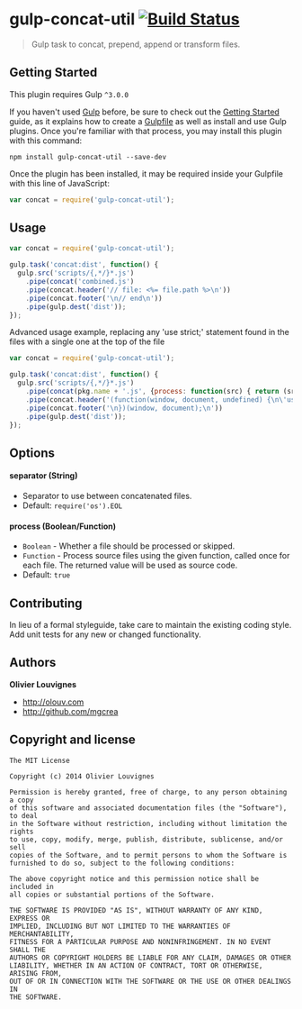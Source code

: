 # gulp-concat-util [![Build Status](https://secure.travis-ci.org/mgcrea/gulp-concat-util.png?branch=master)](http://travis-ci.org/#!/mgcrea/gulp-concat-util)

> Gulp task to concat, prepend, append or transform files.


## Getting Started
This plugin requires Gulp `^3.0.0`

If you haven't used [Gulp](http://gulpjs.com/) before, be sure to check out the [Getting Started](https://github.com/gulpjs/gulp/blob/master/docs/getting-started.md) guide, as it explains how to create a [Gulpfile](https://github.com/gulpjs/gulp/blob/master/docs/API.md) as well as install and use Gulp plugins. Once you're familiar with that process, you may install this plugin with this command:

```shell
npm install gulp-concat-util --save-dev
```

Once the plugin has been installed, it may be required inside your Gulpfile with this line of JavaScript:

```js
var concat = require('gulp-concat-util');
```


## Usage

```javascript
var concat = require('gulp-concat-util');

gulp.task('concat:dist', function() {
  gulp.src('scripts/{,*/}*.js')
    .pipe(concat('combined.js')
    .pipe(concat.header('// file: <%= file.path %>\n'))
    .pipe(concat.footer('\n// end\n'))
    .pipe(gulp.dest('dist'));
});
```

Advanced usage example, replacing any 'use strict;' statement found in the files with a single one at the top of the file

```javascript
var concat = require('gulp-concat-util');

gulp.task('concat:dist', function() {
  gulp.src('scripts/{,*/}*.js')
    .pipe(concat(pkg.name + '.js', {process: function(src) { return (src.trim() + '\n').replace(/(^|\n)[ \t]*('use strict'|"use strict");?\s*/g, '$1'); }}))
    .pipe(concat.header('(function(window, document, undefined) {\n\'use strict\';\n'))
    .pipe(concat.footer('\n})(window, document);\n'))
    .pipe(gulp.dest('dist'));
});
```


## Options

#### separator (String)

- Separator to use between concatenated files.
- Default: `require('os').EOL`

#### process (Boolean/Function)

- `Boolean` - Whether a file should be processed or skipped.
- `Function` - Process source files using the given function, called once for each file. The returned value will be used as source code.
- Default: `true`


## Contributing
In lieu of a formal styleguide, take care to maintain the existing coding style. Add unit tests for any new or changed functionality.


## Authors

**Olivier Louvignes**

+ http://olouv.com
+ http://github.com/mgcrea


## Copyright and license

    The MIT License

    Copyright (c) 2014 Olivier Louvignes

    Permission is hereby granted, free of charge, to any person obtaining a copy
    of this software and associated documentation files (the "Software"), to deal
    in the Software without restriction, including without limitation the rights
    to use, copy, modify, merge, publish, distribute, sublicense, and/or sell
    copies of the Software, and to permit persons to whom the Software is
    furnished to do so, subject to the following conditions:

    The above copyright notice and this permission notice shall be included in
    all copies or substantial portions of the Software.

    THE SOFTWARE IS PROVIDED "AS IS", WITHOUT WARRANTY OF ANY KIND, EXPRESS OR
    IMPLIED, INCLUDING BUT NOT LIMITED TO THE WARRANTIES OF MERCHANTABILITY,
    FITNESS FOR A PARTICULAR PURPOSE AND NONINFRINGEMENT. IN NO EVENT SHALL THE
    AUTHORS OR COPYRIGHT HOLDERS BE LIABLE FOR ANY CLAIM, DAMAGES OR OTHER
    LIABILITY, WHETHER IN AN ACTION OF CONTRACT, TORT OR OTHERWISE, ARISING FROM,
    OUT OF OR IN CONNECTION WITH THE SOFTWARE OR THE USE OR OTHER DEALINGS IN
    THE SOFTWARE.

